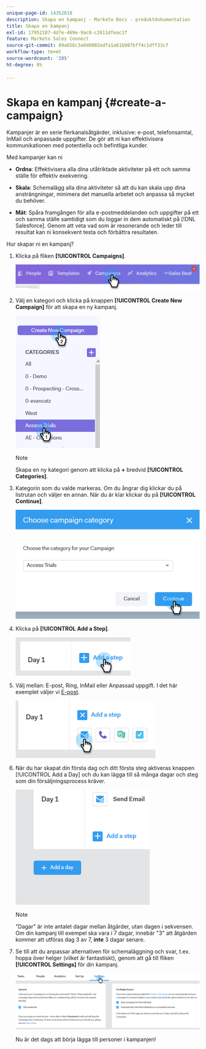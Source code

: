 ```yaml
---
unique-page-id: 14352618
description: Skapa en kampanj - Marketo Docs - produktdokumentation
title: Skapa en kampanj
exl-id: 17952187-4d7e-469e-9ac8-c2611dfeac1f
feature: Marketo Sales Connect
source-git-commit: 09a656c3a0d0002edfa1a61b987bff4c1dff33cf
workflow-type: tm+mt
source-wordcount: '285'
ht-degree: 0%

---
```


# Skapa en kampanj {#create-a-campaign}

Kampanjer är en serie flerkanalsåtgärder, inklusive: e-post, telefonsamtal, InMail och anpassade uppgifter. De gör att ni kan effektivisera kommunikationen med potentiella och befintliga kunder.

Med kampanjer kan ni

* **Ordna**: Effektivisera alla dina utåtriktade aktiviteter på ett och samma ställe för effektiv exekvering.

* **Skala**: Schemalägg alla dina aktiviteter så att du kan skala upp dina ansträngningar, minimera det manuella arbetet och anpassa så mycket du behöver.
* **Mät**: Spåra framgången för alla e-postmeddelanden och uppgifter på ett och samma ställe samtidigt som du loggar in dem automatiskt på [!DNL Salesforce]. Genom att veta vad som är resonerande och leder till resultat kan ni konsekvent testa och förbättra resultaten.

Hur skapar ni en kampanj?

1. Klicka på fliken **[!UICONTROL Campaigns]**.

   ![](assets/one-1.png)

1. Välj en kategori och klicka på knappen **[!UICONTROL Create New Campaign]** för att skapa en ny kampanj.

   ![](assets/two-1.png)

   >[!NOTE]
   >
   >Skapa en ny kategori genom att klicka på **+** bredvid **[!UICONTROL Categories]**.

1. Kategorin som du valde markeras. Om du ångrar dig klickar du på listrutan och väljer en annan. När du är klar klickar du på **[!UICONTROL &#x200B; Continue]**.

   ![](assets/three-1.png)

1. Klicka på **[!UICONTROL Add a Step]**.

   ![](assets/four-1.png)

1. Välj mellan: E-post, Ring, InMail eller Anpassad uppgift. I det här exemplet väljer vi [E-post](/help/marketo/product-docs/marketo-sales-connect/campaigns/campaign-step-types.md#email).

   ![](assets/five-1.png)

1. När du har skapat din första dag och ditt första steg aktiveras knappen [!UICONTROL Add a Day] och du kan lägga till så många dagar och steg som din försäljningsprocess kräver.

   ![](assets/six.png)

   >[!NOTE]
   >
   >&quot;Dagar&quot; är inte antalet dagar mellan åtgärder, utan dagen i sekvensen. Om din kampanj till exempel ska vara i 7 dagar, innebär &quot;3&quot; att åtgärden kommer att utföras dag 3 av 7, **inte** 3 dagar senare.

1. Se till att du anpassar alternativen för schemaläggning och svar, t.ex. hoppa över helger (vilket är fantastiskt), genom att gå till fliken **[!UICONTROL Settings]** för din kampanj.

   ![](assets/seven.png)

   Nu är det dags att börja lägga till personer i kampanjen!
